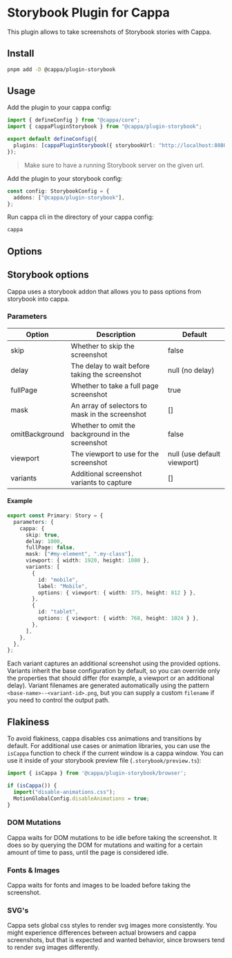 # Storybook Plugin for Cappa

This plugin allows to take screenshots of Storybook stories with Cappa.

## Install

```bash
pnpm add -D @cappa/plugin-storybook
```

## Usage

Add the plugin to your cappa config:

```ts
import { defineConfig } from "@cappa/core";
import { cappaPluginStorybook } from "@cappa/plugin-storybook";

export default defineConfig({
  plugins: [cappaPluginStorybook({ storybookUrl: "http://localhost:8080" })],
});
```

> Make sure to have a running Storybook server on the given url.

Add the plugin to your storybook config:

```ts
const config: StorybookConfig = {
  addons: ["@cappa/plugin-storybook"],
};
```

Run cappa cli in the directory of your cappa config:

```bash
cappa
```

## Options

## Storybook options

Cappa uses a storybook addon that allows you to pass options from storybook into cappa.

### Parameters

| Option   | Description                                     | Default         |
| -------- | ----------------------------------------------- | --------------- |
| skip     | Whether to skip the screenshot                  | false           |
| delay    | The delay to wait before taking the screenshot  | null (no delay) |
| fullPage | Whether to take a full page screenshot          | true            |
| mask     | An array of selectors to mask in the screenshot | []              |
| omitBackground | Whether to omit the background in the screenshot | false |
| viewport | The viewport to use for the screenshot | null (use default viewport) |
| variants | Additional screenshot variants to capture | [] |

#### Example

```ts
export const Primary: Story = {
  parameters: {
    cappa: {
      skip: true,
      delay: 1000,
      fullPage: false,
      mask: ["#my-element", ".my-class"],
      viewport: { width: 1920, height: 1080 },
      variants: [
        {
          id: "mobile",
          label: "Mobile",
          options: { viewport: { width: 375, height: 812 } },
        },
        {
          id: "tablet",
          options: { viewport: { width: 768, height: 1024 } },
        },
      ],
    },
  },
};
```

Each variant captures an additional screenshot using the provided options. Variants inherit the base configuration by default,
so you can override only the properties that should differ (for example, a viewport or an additional delay). Variant filenames
are generated automatically using the pattern `<base-name>--<variant-id>.png`, but you can supply a custom `filename` if you
need to control the output path.

## Flakiness

To avoid flakiness, cappa disables css animations and transitions by default. For additional use cases or animation libraries, you can use the `isCappa` function to check if the current window is a cappa window. You can use it inside of your storybook preview file (`.storybook/preview.ts`):

```ts
import { isCappa } from '@cappa/plugin-storybook/browser';

if (isCappa()) {
  import("disable-animations.css");
  MotionGlobalConfig.disableAnimations = true;
}
```

### DOM Mutations

Cappa waits for DOM mutations to be idle before taking the screenshot. It does so by querying the DOM for mutations and waiting for a certain amount of time to pass, until the page is considered idle.

### Fonts & Images

Cappa waits for fonts and images to be loaded before taking the screenshot.

### SVG's

Cappa sets global css styles to render svg images more consistently. You might experience
differences between actual browsers and cappa screenshots, but that is expected and wanted behavior, since browsers tend to render svg images differently.
